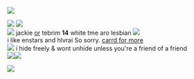 ![](https://cdn.discordapp.com/attachments/729124835296280689/1111441556298289182/IMG_3235.gif)  

 ![](https://wilardo.crd.co/assets/images/gallery09/48de10c8_original.gif?v=3a39217c) ![](https://wilardo.crd.co/assets/images/gallery25/ac56e3a3_original.gif?v=7ff558b6)  
![](https://wilardo.crd.co/assets/images/gallery27/2cecaabb_original.png?v=3a39217c) jackie [or](https://en.pronouns.page/@tebo) tebrim **14** white tme aro lesbian ![](https://mikejima.crd.co/assets/images/shadow/52ec774c_original.gif?v=16e7e82c)  
i like enstars and hlvrai So sorry. [carrd for more](https://tebrim.carrd.co/)  
![](https://mikejima.crd.co/assets/images/shadow/485b8fb5_original.gif?v=16e7e82c) i hide freely & wont unhide unless you're a friend of a friend  
![](https://wilardo.crd.co/assets/images/gallery01/0fdf6f44_original.gif?v=3a39217c)![](https://wilardo.crd.co/assets/images/gallery12/8c6124d0_original.gif?v=3a39217c)  

![](https://cdn.discordapp.com/attachments/729124835296280689/1111441556688343110/IMG_3236.gif)
